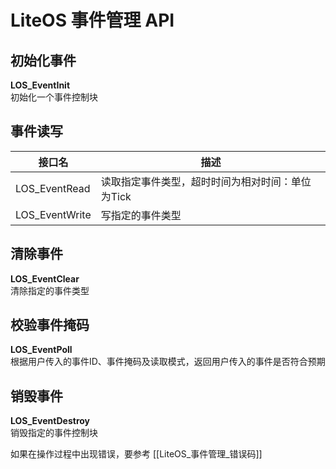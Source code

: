 # LiteOS 事件管理 API
## 初始化事件
**LOS_EventInit**  
初始化一个事件控制块  

## 事件读写
| 接口名         | 描述                                             |
| -------------- | ------------------------------------------------ |
| LOS_EventRead  | 读取指定事件类型，超时时间为相对时间：单位为Tick |
| LOS_EventWrite | 写指定的事件类型                                 |

## 清除事件
**LOS_EventClear**  
清除指定的事件类型  

## 校验事件掩码
**LOS_EventPoll**  
根据用户传入的事件ID、事件掩码及读取模式，返回用户传入的事件是否符合预期

## 销毁事件
**LOS_EventDestroy**  
销毁指定的事件控制块

如果在操作过程中出现错误，要参考 [[LiteOS_事件管理_错误码]]
